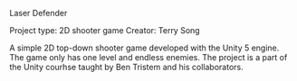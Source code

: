 Laser Defender

Project type:  2D shooter game
Creator:  Terry Song

A simple 2D top-down shooter game developed with the Unity 5 engine.  The game
only has one level and endless enemies.  The project is a part of the Unity courhse taught by Ben Tristem and his collaborators.

